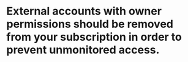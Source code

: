 # External accounts with owner permissions should be removed from your subscription in order to prevent unmonitored access.
